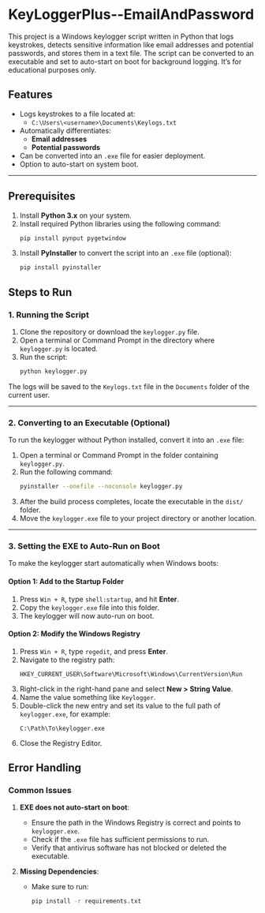 # KeyLoggerPlus--EmailAndPassword
This project is a Windows keylogger script written in Python that logs keystrokes, detects sensitive information like email addresses and potential passwords, and stores them in a text file. The script can be converted to an executable and set to auto-start on boot for background logging. It’s for educational purposes only.
## Features

- Logs keystrokes to a file located at:
  - `C:\Users\<username>\Documents\Keylogs.txt`
- Automatically differentiates:
  - **Email addresses**
  - **Potential passwords**
- Can be converted into an `.exe` file for easier deployment.
- Option to auto-start on system boot.

---

## Prerequisites

1. Install **Python 3.x** on your system.
2. Install required Python libraries using the following command:
   ```bash
   pip install pynput pygetwindow

   ```
3. Install **PyInstaller** to convert the script into an `.exe` file (optional):
   ```bash
   pip install pyinstaller
   ```

## Steps to Run

### 1. Running the Script
1. Clone the repository or download the `keylogger.py` file.
2. Open a terminal or Command Prompt in the directory where `keylogger.py` is located.
3. Run the script:
   ```bash
   python keylogger.py
   ```

The logs will be saved to the `Keylogs.txt` file in the `Documents` folder of the current user.

---

### 2. Converting to an Executable (Optional)
To run the keylogger without Python installed, convert it into an `.exe` file:

1. Open a terminal or Command Prompt in the folder containing `keylogger.py`.
2. Run the following command:
   ```bash
   pyinstaller --onefile --noconsole keylogger.py
   ```
3. After the build process completes, locate the executable in the `dist/` folder.
4. Move the `keylogger.exe` file to your project directory or another location.

---

### 3. Setting the EXE to Auto-Run on Boot
To make the keylogger start automatically when Windows boots:

#### Option 1: Add to the Startup Folder
1. Press `Win + R`, type `shell:startup`, and hit **Enter**.
2. Copy the `keylogger.exe` file into this folder.
3. The keylogger will now auto-run on boot.

#### Option 2: Modify the Windows Registry
1. Press `Win + R`, type `regedit`, and press **Enter**.
2. Navigate to the registry path:
   ```
   HKEY_CURRENT_USER\Software\Microsoft\Windows\CurrentVersion\Run
   ```
3. Right-click in the right-hand pane and select **New > String Value**.
4. Name the value something like `Keylogger`.
5. Double-click the new entry and set its value to the full path of `keylogger.exe`, for example:
   ```
   C:\Path\To\keylogger.exe
   ```
6. Close the Registry Editor.

## Error Handling

### Common Issues
1. **EXE does not auto-start on boot**:
   - Ensure the path in the Windows Registry is correct and points to `keylogger.exe`.
   - Check if the `.exe` file has sufficient permissions to run.
   - Verify that antivirus software has not blocked or deleted the executable.

2. **Missing Dependencies**:
   - Make sure to run:
     ```bash
     pip install -r requirements.txt
     ```






